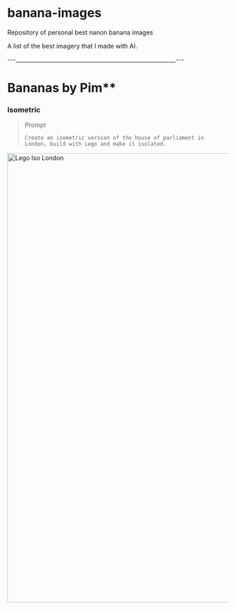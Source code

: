# banana-images
Repository of personal best nanon banana images

A list of the best imagery that I made with AI. 

---_________________________________________________________---

<h1> Bananas by Pim**

 <h3>Isometric</h3>

 <blockquote>
        <p class="prompt-label">Prompt</p>
        <p><code>Create an isometric version of the house of parliament in London, build with Lego and make it isolated.</code></p>
    </blockquote>

<img width="1024" height="1024" alt="Lego Iso London" src="https://github.com/user-attachments/assets/1ba6a25c-424b-462a-bef1-fbbb4513a50a" />


